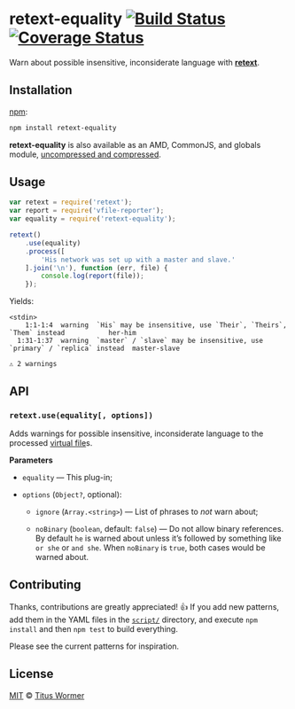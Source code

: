 # retext-equality [![Build Status][travis-badge]][travis] [![Coverage Status][coverage-badge]][coverage]

Warn about possible insensitive, inconsiderate language with
[**retext**][retext].

## Installation

[npm][npm-install]:

```bash
npm install retext-equality
```

**retext-equality** is also available as an AMD, CommonJS, and globals
module, [uncompressed and compressed][releases].

## Usage

```js
var retext = require('retext');
var report = require('vfile-reporter');
var equality = require('retext-equality');

retext()
    .use(equality)
    .process([
        'His network was set up with a master and slave.'
    ].join('\n'), function (err, file) {
        console.log(report(file));
    });
```

Yields:

```text
<stdin>
    1:1-1:4  warning  `His` may be insensitive, use `Their`, `Theirs`, `Them` instead           her-him
  1:31-1:37  warning  `master` / `slave` may be insensitive, use `primary` / `replica` instead  master-slave

⚠ 2 warnings
```

## API

### `retext.use(equality[, options])`

Adds warnings for possible insensitive, inconsiderate language to the
processed [virtual file][vfile]s.

**Parameters**

*   `equality` — This plug-in;

*   `options` (`Object?`, optional):

    *   `ignore` (`Array.<string>`)
        — List of phrases to _not_ warn about;

    *   `noBinary` (`boolean`, default: `false`)
        — Do not allow binary references. By default `he` is warned
        about unless it’s followed by something like `or she` or `and she`.
        When `noBinary` is `true`, both cases would be warned about.

## Contributing

Thanks, contributions are greatly appreciated! :+1:
If you add new patterns, add them in the YAML files in
the [`script/`][script] directory, and execute `npm install` and
then `npm test` to build everything.

Please see the current patterns for inspiration.

## License

[MIT][license] © [Titus Wormer][home]

<!-- Definitions -->

[travis-badge]: https://img.shields.io/travis/wooorm/retext-equality.svg

[travis]: https://travis-ci.org/wooorm/retext-equality

[coverage-badge]: https://img.shields.io/codecov/c/github/wooorm/retext-equality.svg

[coverage]: https://codecov.io/github/wooorm/retext-equality

[npm-install]: https://docs.npmjs.com/cli/install

[releases]: https://github.com/wooorm/retext-equality/releases

[license]: LICENSE

[script]: script

[home]: http://wooorm.com

[retext]: https://github.com/wooorm/retext

[vfile]: https://github.com/wooorm/vfile
